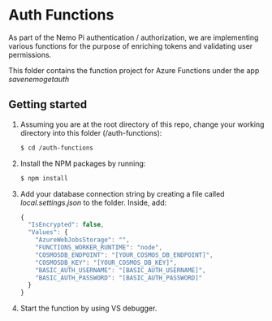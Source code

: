 # Auth Functions

As part of the Nemo Pi authentication / authorization, we are implementing various functions for the purpose of enriching tokens and validating user permissions.

This folder contains the function project for Azure Functions under the app _savenemogetauth_

## Getting started

1. Assuming you are at the root directory of this repo, change your working directory into this folder (/auth-functions):

   ```bash
   $ cd /auth-functions
   ```

2. Install the NPM packages by running:

   ```bash
   $ npm install
   ```

3. Add your database connection string by creating a file called _local.settings.json_ to the folder. Inside, add:

   ```javascript
   {
     "IsEncrypted": false,
     "Values": {
       "AzureWebJobsStorage": "",
       "FUNCTIONS_WORKER_RUNTIME": "node",
       "COSMOSDB_ENDPOINT": "[YOUR_COSMOS_DB_ENDPOINT]",
       "COSMOSDB_KEY": "[YOUR_COSMOS_DB_KEY]",
       "BASIC_AUTH_USERNAME": "[BASIC_AUTH_USERNAME]",
       "BASIC_AUTH_PASSWORD": "[BASIC_AUTH_PASSWORD]"
     }
   }
   ```

4. Start the function by using VS debugger.
